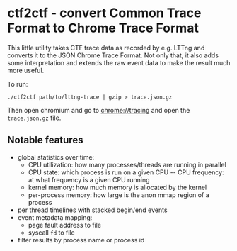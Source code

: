 # ctf2ctf - convert Common Trace Format to Chrome Trace Format

This little utility takes CTF trace data as recorded by e.g. LTTng
and converts it to the JSON Chrome Trace Format. Not only that,
it also adds some interpretation and extends the raw event data
to make the result much more useful.

To run:

```
./ctf2ctf path/to/lttng-trace | gzip > trace.json.gz
```

Then open chromium and go to [chrome://tracing](chrome://tracing)
and open the `trace.json.gz` file.

## Notable features

- global statistics over time:
  - CPU utilization: how many processes/threads are running in parallel
  - CPU state: which process is run on a given CPU
-- CPU frequency: at what frequency is a given CPU running
  - kernel memory: how much memory is allocated by the kernel
  - per-process memory: how large is the anon mmap region of a process
- per thread timelines with stacked begin/end events
- event metadata mapping:
  - page fault address to file
  - syscall `fd` to file
- filter results by process name or process id

